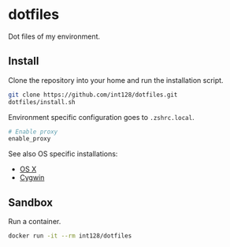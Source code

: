 dotfiles
========

Dot files of my environment.

Install
-------

Clone the repository into your home and run the installation script.

```zsh
git clone https://github.com/int128/dotfiles.git
dotfiles/install.sh
```

Environment specific configuration goes to `.zshrc.local`.

```zsh
# Enable proxy
enable_proxy
```

See also OS specific installations:

* [OS X](osx)
* [Cygwin](cygwin)

Sandbox
-------

Run a container.

```zsh
docker run -it --rm int128/dotfiles
```

